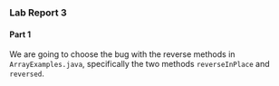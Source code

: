 ### Lab Report 3 
#### Part 1
We are going to choose the bug with the reverse methods in `ArrayExamples.java`, specifically the two methods `reverseInPlace` and `reversed`.

